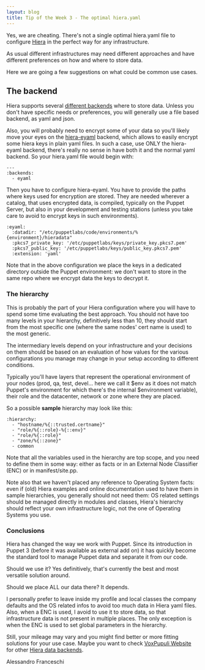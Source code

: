 ```yaml
---
layout: blog
title: Tip of the Week 3 - The optimal hiera.yaml
---
```


Yes, we are cheating. There's not a single optimal hiera.yaml file to configure [Hiera](https://docs.puppet.com/hiera/) in the perfect way for any infrastructure.

As usual different infrastructures may need different approaches and have different preferences on how and where to store data.

Here we are going a few suggestions on what could be common use cases.

## The backend

Hiera supports several [different backends](https://www.packtpub.com/mapt/book/networking-and-servers/9781783981441/2/ch02lvl1sec16/additional-hiera-backends) where to store data. Unless you don't have specific needs or preferences, you will generally use a file based backend, as yaml and json.

Also, you will probably need to encrypt some of your data so you'll likely move your eyes on the [hiera-eyaml](https://github.com/TomPoulton/hiera-eyaml) backend, which allows to easily encrypt some hiera keys in plain yaml files. In such a case, use ONLY the hiera-eyaml backend, there's really no sense in have both it and the normal yaml backend. So your hiera.yaml file would begin with:

    ---
    :backends:
      - eyaml

Then you have to configure hiera-eyaml. You have to provide the paths where keys used for encryption are stored. They are needed wherever a catalog, that uses encrypted data, is compiled, typically on the Puppet Server, but also in your development and testing stations (unless you take care to avoid to encrypt keys in such environments).

    :eyaml:
      :datadir: "/etc/puppetlabs/code/environments/%{environment}/hieradata"
      :pkcs7_private_key: '/etc/puppetlabs/keys/private_key.pkcs7.pem'
      :pkcs7_public_key: '/etc/puppetlabs/keys/public_key.pkcs7.pem'
      :extension: 'yaml'

Note that in the above configuration we place the keys in a dedicated directory outside the Puppet environment: we don't want to store in the same repo where we encrypt data the keys to decrypt it.

### The hierarchy

This is probably the part of your Hiera configuration where you will have to spend some time evaluating the best approach. You should not have too many levels in your hierarchy, definitively less than 10, they should start from the most specific one (where the same nodes' cert name is used) to the most generic.

The intermediary levels depend on your infrastructure and your decisions on them should be based on an evaluation of how values for the various configurations you manage may change in your setup according to different conditions.

Typically you'll have layers that represent the operational environment of your nodes (prod, qa, test, devel... here we call it $env as it does not match Puppet's environment for which there's the internal $environment variable), their role and the datacenter, network or zone where they are placed.

So a possible **sample** hierarchy may look like this:

    :hierarchy:
      - "hostname/%{::trusted.certname}"
      - "role/%{::role}-%{::env}"
      - "role/%{::role}"
      - "zone/%{::zone}"
      - common

Note that all the variables used in the hierarchy are top scope, and you need to define them in some way: either as facts or in an External Node Classifier (ENC) or in manifest/site.pp.

Note also that we haven't placed any reference to Operating System facts: even if (old) Hiera examples and online documentation used to have them in sample hierarchies, you generally should not need them: OS related settings should be managed directly in modules and classes, Hiera's hierarchy should reflect your own infrastructure logic, not the one of Operating Systems you use.

### Conclusions

Hiera has changed the way we work with Puppet. Since its introduction in Puppet 3 (before it was available as external add on) it has quickly become the standard tool to manage Puppet data and separate it from our code.

Should we use it? Yes definitively, that's currently the best and most versatile solution around.

Should we place ALL our data there? It depends.

I personally prefer to leave inside my profile and local classes the company defaults and the OS related infos to avoid too much data in Hiera yaml files.
Also, when a ENC is used, I avoid to use it to store data, so that infrastructure data is not present in multiple places.
The only exception is when the ENC is used to set global parameters in the hierarchy.

Still, your mileage may vary and you might find better or more fitting solutions for your use case. Maybe you want to check [VoxPupuli Website](https://voxpupuli.org/) for other [Hiera data backends](https://voxpupuli.org/plugins/#hiera).

Alessandro Franceschi
